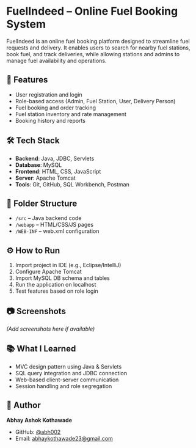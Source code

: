 # FuelIndeed – Online Fuel Booking System

FuelIndeed is an online fuel booking platform designed to streamline fuel requests and delivery. It enables users to search for nearby fuel stations, book fuel, and track deliveries, while allowing stations and admins to manage fuel availability and operations.

## 🚀 Features

- User registration and login
- Role-based access (Admin, Fuel Station, User, Delivery Person)
- Fuel booking and order tracking
- Fuel station inventory and rate management
- Booking history and reports

## 🛠️ Tech Stack

- **Backend**: Java, JDBC, Servlets
- **Database**: MySQL
- **Frontend**: HTML, CSS, JavaScript
- **Server**: Apache Tomcat
- **Tools**: Git, GitHub, SQL Workbench, Postman

## 📂 Folder Structure

- `/src` – Java backend code
- `/webapp` – HTML/CSS/JS pages
- `/WEB-INF` – web.xml configuration

## ⚙️ How to Run

1. Import project in IDE (e.g., Eclipse/IntelliJ)
2. Configure Apache Tomcat
3. Import MySQL DB schema and tables
4. Run the application on localhost
5. Test features based on role login

## 📷 Screenshots

*(Add screenshots here if available)*

## 📚 What I Learned

- MVC design pattern using Java & Servlets
- SQL query integration and JDBC connection
- Web-based client-server communication
- Session handling and role segregation

## 👤 Author

**Abhay Ashok Kothawade**  
- GitHub: [@abh002](https://github.com/abh002)  
- Email: abhaykothawade23@gmail.com
